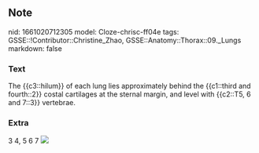 ## Note
nid: 1661020712305
model: Cloze-chrisc-ff04e
tags: GSSE::!Contributor::Christine_Zhao, GSSE::Anatomy::Thorax::09._Lungs
markdown: false

### Text
<div>
  <div>
    <div>
      The {{c3::hilum}} of each lung lies approximately behind the
      {{c1::third and fourth::2}} costal cartilages at the sternal
      margin, and level with {{c2::T5, 6 and 7::3}} vertebrae.
    </div>
  </div>
</div>

### Extra
3 4, 5 6 7 <img src="IMAGE001.JPG">

